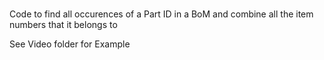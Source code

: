 #
Code to find all occurences of a Part ID in a BoM and combine all the item numbers that it belongs to

See Video folder for Example
